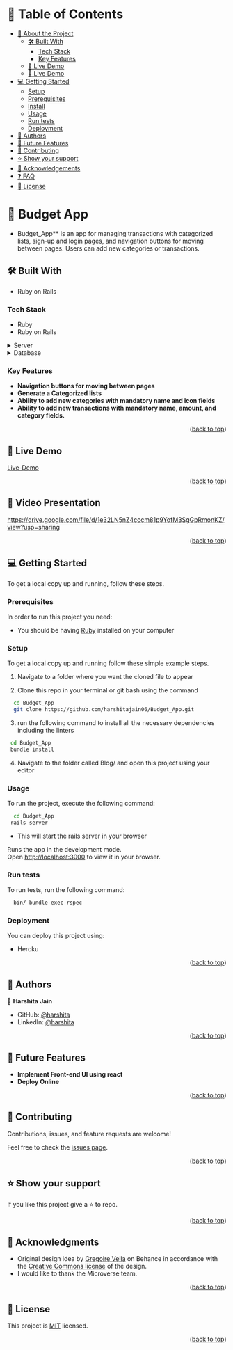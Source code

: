 <!--
HOW TO USE:
This is an example of how you may give instructions on setting up your project locally.

Modify this file to match your project and remove sections that don't apply.

REQUIRED SECTIONS:
- Table of Contents
- About the Project
  - Built With
  - Live Demo
- Getting Started
- Authors
- Future Features
- Contributing
- Show your support
- Acknowledgements
- License

After you're finished please remove all the comments and instructions!
-->

<!-- <div align="center">
  <!-- You are encouraged to replace this logo with your own! Otherwise you can also remove it. -->
  <!-- <img src="https://user-images.githubusercontent.com/86473715/208989298-61c26953-a6ea-4543-9250-465e28dd057a.png" alt="logo" width="140"  height="auto" />
  <br/> -->

<!-- TABLE OF CONTENTS -->

# 📗 Table of Contents

- [📖 About the Project](#about-project)
  - [🛠 Built With](#built-with)
    - [Tech Stack](#tech-stack)
    - [Key Features](#key-features)
  - [🚀 Live Demo](#live-demo)
  - [🚀 Live Demo](#video-presentation)
- [💻 Getting Started](#getting-started)
  - [Setup](#setup)
  - [Prerequisites](#prerequisites)
  - [Install](#install)
  - [Usage](#usage)
  - [Run tests](#run-tests)
  - [Deployment](#triangular_flag_on_post-deployment)
- [👥 Authors](#authors)
- [🔭 Future Features](#future-features)
- [🤝 Contributing](#contributing)
- [⭐️ Show your support](#support)
- [🙏 Acknowledgements](#acknowledgements)
- [❓ FAQ](#faq)
- [📝 License](#license)

<!-- PROJECT DESCRIPTION -->

# 📖 Budget App <a name="about-project"></a>
 * Budget_App** is an app for managing transactions with categorized lists, sign-up and login pages, and navigation buttons for moving between pages. Users can add new categories or transactions.
<a name="readme-top"></a>

## 🛠 Built With <a name="built-with"></a>
- Ruby on Rails

### Tech Stack <a name="tech-stack"></a>
- Ruby
- Ruby on Rails

<details>
  <summary>Server</summary>
  <ul>
    <li><a href="https://Ruby on rails.com/">Ruby on Rails</a></li>
  </ul>
</details>

<details>
<summary>Database</summary>
  <ul>
    <li><a href="https://www.postgresql.org/">PostgreSQL</a></li>
  </ul>
</details>

<!-- Features -->
### Key Features <a name="key-features"></a>

- **Navigation buttons for moving between pages**
- **Generate a Categorized lists**
- **Ability to add new categories with mandatory name and icon fields**
- **Ability to add new transactions with mandatory name, amount, and category fields.**

<p align="right">(<a href="#readme-top">back to top</a>)</p>

<!-- LIVE DEMO -->
## 🚀 Live Demo <a name="live-demo"></a>
[Live-Demo](https://budget-app-8k76.onrender.com/)

<p align="right">(<a href="#readme-top">back to top</a>)</p>

<!-- VIDEO PRESENTATION -->
## 🚀 Video Presentation <a name="video-presentaion"></a>
https://drive.google.com/file/d/1e32LN5nZ4cocm81p9YofM3SgGpRmonKZ/view?usp=sharing

<p align="right">(<a href="#readme-top">back to top</a>)</p>

<!-- GETTING STARTED -->

## 💻 Getting Started <a name="getting-started"></a>
To get a local copy up and running, follow these steps.

### Prerequisites

In order to run this project you need:

- You should be having [Ruby](https://ruby-lang.org/en/) installed on your computer
### Setup

To get a local copy up and running follow these simple example steps.

1. Navigate to a folder where you want the cloned file to appear

2. Clone this repo in your terminal or git bash using the command
```sh
  cd Budget_App
  git clone https://github.com/harshitajain06/Budget_App.git
```

3. run the following command to install all the necessary dependencies including the linters

 ```sh
  cd Budget_App
  bundle install
``` 

4. Navigate to the folder called Blog/ and open this project using your editor
### Usage

To run the project, execute the following command:

```sh
  cd Budget_App
 rails server
```
- This will start the rails server in your browser

Runs the app in the development mode.\
Open [http://localhost:3000](http://localhost:3000) to view it in your browser.

### Run tests

To run tests, run the following command:


```sh
  bin/ bundle exec rspec
```
### Deployment

You can deploy this project using:

- Heroku

<p align="right">(<a href="#readme-top">back to top</a>)</p>

<!-- AUTHORS -->

## 👥 Authors <a name="authors"></a>

👤 **Harshita Jain**

- GitHub: [@harshita](https://github.com/harshitajain06/)
- LinkedIn: [@harshita](https://www.linkedin.com/in/harshitajain06/)

<p align="right">(<a href="#readme-top">back to top</a>)</p>

<!-- FUTURE FEATURES -->

## 🔭 Future Features <a name="future-features"></a>

- **Implement Front-end UI using react**
- **Deploy Online**

<p align="right">(<a href="#readme-top">back to top</a>)</p>

<!-- CONTRIBUTING -->

## 🤝 Contributing <a name="contributing"></a>

Contributions, issues, and feature requests are welcome!

Feel free to check the [issues page](https://github.com/harshitajain06/Budget_App/issues/).

<p align="right">(<a href="#readme-top">back to top</a>)</p>

<!-- SUPPORT -->

## ⭐️ Show your support <a name="support"></a>

If you like this project give a ⭐️ to repo.

<p align="right">(<a href="#readme-top">back to top</a>)</p>

<!-- ACKNOWLEDGEMENTS -->

## 🙏 Acknowledgments <a name="acknowledgements"></a>
- Original design idea by [Gregoire Vella](https://www.behance.net/gregoirevella) on Behance in accordance with the [Creative Commons license](https://creativecommons.org/licenses/by-nc/4.0/) of the design.
- I would like to thank the Microverse team.

<p align="right">(<a href="#readme-top">back to top</a>)</p>


<!-- LICENSE -->

## 📝 License <a name="license"></a>

This project is [MIT](https://github.com/harshitajain06/Budget_App/blob/app/MIT.md) licensed.

<p align="right">(<a href="#readme-top">back to top</a>)</p>
